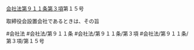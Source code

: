 [会社法第９１１条第３項](会社法＿＿＿＿第９１１条第３項)第１５号

取締役会設置会社であるときは、その旨


#会社法
#会社法/第９１１条
#会社法/第９１１条/第３項
#会社法/第９１１条/第３項/第１５号
